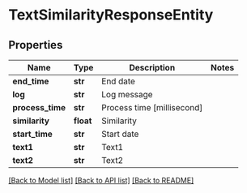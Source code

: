 # TextSimilarityResponseEntity

## Properties
Name | Type | Description | Notes
------------ | ------------- | ------------- | -------------
**end_time** | **str** | End date | 
**log** | **str** | Log message | 
**process_time** | **str** | Process time [millisecond] | 
**similarity** | **float** | Similarity | 
**start_time** | **str** | Start date | 
**text1** | **str** | Text1 | 
**text2** | **str** | Text2 | 

[[Back to Model list]](../README.md#documentation-for-models) [[Back to API list]](../README.md#documentation-for-api-endpoints) [[Back to README]](../README.md)


